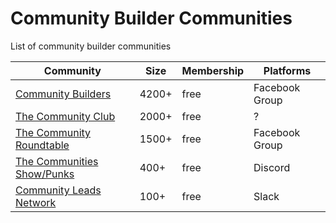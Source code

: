 # Community Builder Communities

List of community builder communities

| Community | Size | Membership | Platforms |
| --- | --- | --- | --- |
| [Community Builders](https://www.facebook.com/groups/we.are.community.builders/) | 4200+ | free | Facebook Group |
| [The Community Club](https://www.community.club/) | 2000+ | free | ? |
| [The Community Roundtable](https://www.facebook.com/groups/TheCommunityRoundtable/) | 1500+ | free | Facebook Group |
| [The Communities Show/Punks](http://join.communities.show/) | 400+ | free | Discord |
| [Community Leads Network](https://communityleads.net/) | 100+ | free | Slack |
